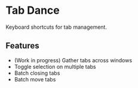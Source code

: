# Tab Dance

Keyboard shortcuts for tab management.

## Features

- (Work in progress) Gather tabs across windows
- Toggle selection on multiple tabs
- Batch closing tabs
- Batch move tabs
